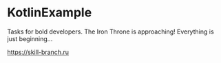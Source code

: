 # KotlinExample
Tasks for bold developers. 
The Iron Throne is approaching! 
Everything is just beginning...

https://skill-branch.ru
